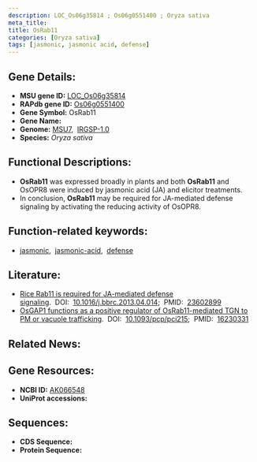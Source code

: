 ```yaml
---
description: LOC_Os06g35814 ; Os06g0551400 ; Oryza sativa
meta_title:
title: OsRab11
categories: [Oryza sativa]
tags: [jasmonic, jasmonic acid, defense]
---
```


## Gene Details:
- **MSU gene ID:** [LOC_Os06g35814](http://rice.uga.edu/cgi-bin/ORF_infopage.cgi?orf=LOC_Os06g35814)  
- **RAPdb gene ID:** [Os06g0551400](https://rapdb.dna.affrc.go.jp/locus/?name=Os06g0551400)  
- **Gene Symbol:** OsRab11
- **Gene Name:**
- **Genome:**  [MSU7](http://rice.uga.edu/),&nbsp;&nbsp;[IRGSP-1.0](https://rapdb.dna.affrc.go.jp/download/irgsp1.html)
- **Species:** *Oryza sativa*

## Functional Descriptions:
   - **OsRab11** was expressed broadly in plants and both **OsRab11** and OsOPR8 were induced by jasmonic acid (JA) and elicitor treatments.
   - In conclusion, **OsRab11** may be required for JA-mediated defense signaling by activating the reducing activity of OsOPR8.

## Function-related keywords:
   - [jasmonic](/tags/jasmonic/),&nbsp;&nbsp;[jasmonic-acid](/tags/jasmonic-acid/),&nbsp;&nbsp;[defense](/tags/defense/)

## Literature:
   - [Rice Rab11 is required for JA-mediated defense signaling](https://www.doi.org/10.1016/j.bbrc.2013.04.014).&nbsp;&nbsp;DOI:&nbsp;&nbsp;[10.1016/j.bbrc.2013.04.014](https://www.doi.org/10.1016/j.bbrc.2013.04.014);&nbsp;&nbsp;PMID:&nbsp;&nbsp;[23602899](https://pubmed.ncbi.nlm.nih.gov/23602899/)
   - [OsGAP1 functions as a positive regulator of OsRab11-mediated TGN to PM or vacuole trafficking](https://www.doi.org/10.1093/pcp/pci215).&nbsp;&nbsp;DOI:&nbsp;&nbsp;[10.1093/pcp/pci215](https://www.doi.org/10.1093/pcp/pci215);&nbsp;&nbsp;PMID:&nbsp;&nbsp;[16230331](https://pubmed.ncbi.nlm.nih.gov/16230331/)

## Related News:

## Gene Resources:
- **NCBI ID:**  [AK066548](http://www.ncbi.nlm.nih.gov/nuccore/AK066548)
- **UniProt accessions:** [](https://www.uniprot.org/uniprotkb//entry)

## Sequences:
- **CDS Sequence:**
- **Protein Sequence:**
